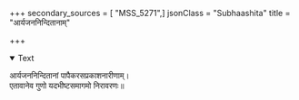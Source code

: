 +++
secondary_sources = [ "MSS_5271",]
jsonClass = "Subhaashita"
title = "आर्यजननिन्दितानाम्"

+++

<details open><summary>Text</summary>

आर्यजननिन्दितानां पापैकरसप्रकाशनारीणाम्।  
एतावानेव गुणो यदभीष्टसमागमो निरावरणः॥
</details>
